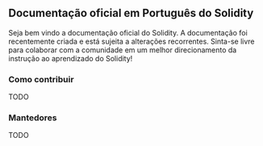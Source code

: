 ## Documentação oficial em Português do Solidity
Seja bem vindo a documentação oficial do Solidity. A documentação foi recentemente criada e está sujeita a alterações recorrentes. Sinta-se livre para colaborar com a comunidade em um melhor direcionamento da instrução ao aprendizado do Solidity!

### Como contribuir
TODO

### Mantedores
TODO
